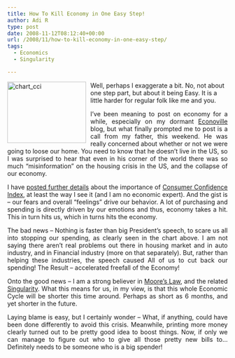 ```yaml
---
title: How To Kill Economy in One Easy Step!
author: Adi R
type: post
date: 2008-11-12T08:12:40+00:00
url: /2008/11/how-to-kill-economy-in-one-easy-step/
tags:
  - Economics
  - Singularity

---
```

<a title="Consumer Confidence Index Chart" href="http://www.conference-board.org/economics/ConsumerConfidence.cfm" target="_blank"><img style="border-top-width: 0px; display: inline; border-left-width: 0px; border-bottom-width: 0px; margin: 0px 10px 5px 0px; border-right-width: 0px" title="chart_cci" src="https://i1.wp.com/www.adir1.com/uploads/2008/11/chart-cci.gif?resize=180%2C140" border="0" alt="chart_cci" width="180" height="140" align="left" data-recalc-dims="1" /></a> Well, perhaps I exaggerate a bit. No, not about one step part, but about it being Easy. It is a little harder for regular folk like me and you.

<p align="justify">
  I’ve been meaning to post on economy for a while, especially on my dormant <a href="http://www.econoville.com" target="_blank">Econoville</a> blog, but what finally prompted me to post is a call from my father, this weekend. He was really concerned about whether or not we were going to loose our home. You need to know that he doesn’t live in the US, so I was surprised to hear that even in his corner of the world there was so much “misinformation” on the housing crisis in the US, and the collapse of our economy.
</p>

<p align="justify">
  I have <a href="http://econoville.com/2008/11/12/cci-credit-and-the-works/" target="_blank">posted further details</a> about the importance of <a href="http://www.conference-board.org/economics/ConsumerConfidence.cfm" target="_blank">Consumer Confidence Index</a>, at least the way I see it (and I am no economic expert). And the gist is – our fears and overall “feelings” drive our behavior. A lot of purchasing and spending is directly driven by our emotions and thus, economy takes a hit. This in turn hits us, which in turns hits the economy.
</p>

<p align="justify">
  The bad news – Nothing is faster than big President’s speech, to scare us all into stopping our spending, as clearly seen in the chart above. I am not saying there aren’t real problems out there in housing market and in auto industry, and in Financial industry (more on that separately). But, rather than helping these industries, the speech caused All of us to cut back our spending! The Result – accelerated freefall of the Economy!
</p>

<p align="justify">
  Onto the good news – I am a strong believer in <a href="http://en.wikipedia.org/wiki/Moore%27s_law" target="_blank">Moore’s Law</a>, and the related <a href="http://en.wikipedia.org/wiki/Technological_singularity" target="_blank">Singularity</a>. What this means for us, in my view, is that this whole Economic Cycle will be shorter this time around. Perhaps as short as 6 months, and yet shorter in the future.
</p>

<p align="justify">
  Laying blame is easy, but I certainly wonder – What, if anything, could have been done differently to avoid this crisis. Meanwhile, printing more money clearly turned out to be pretty good idea to boost things. Now, if only we can manage to figure out who to give all those pretty new bills to… Definitely needs to be someone who is a big spender!
</p>